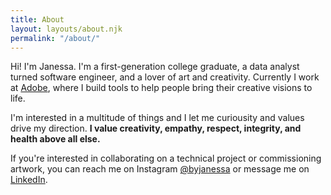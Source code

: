 ```yaml
---
title: About
layout: layouts/about.njk
permalink: "/about/"
---
```


Hi! I'm Janessa. I'm a first-generation college graduate, a data analyst turned software engineer, and a lover of art and creativity. Currently I work at <a href="https://www.adobe.com/corporate-responsibility/creativity-for-all.html" target="_blank">Adobe</a>, where I build tools to help people bring their creative visions to life.

I'm interested in a multitude of things and I let me curiousity and values drive my direction. **I value creativity, empathy, respect, integrity, and health above all else.**

If you're interested in collaborating on a technical project or commissioning artwork, you can reach me on Instagram <a href="https://instagram.com/byjanessa" target="_blank" rel="noopener">@byjanessa</a> or message me on <a href="https://linkedin.com/in/janessatran" target="_blank" rel="noopener">LinkedIn</a>.
